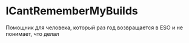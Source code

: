 # ICantRememberMyBuilds

Помощник для человека, который раз год возвращается в ESO и не понимает, что делал
